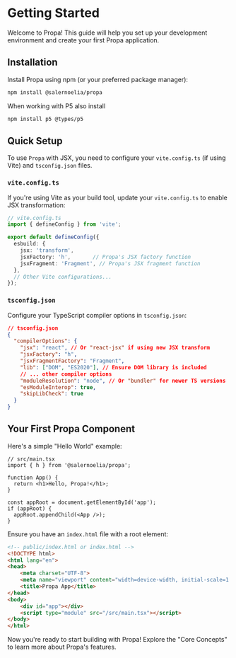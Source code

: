 # Getting Started

Welcome to Propa! This guide will help you set up your development environment and create your first Propa application.

## Installation

Install Propa using npm (or your preferred package manager):

```bash
npm install @salernoelia/propa
```

When working with P5 also install

```bash
npm install p5 @types/p5
```

## Quick Setup

To use `Propa` with JSX, you need to configure your `vite.config.ts` (if using Vite) and `tsconfig.json` files.

### `vite.config.ts`

If you're using Vite as your build tool, update your `vite.config.ts` to enable JSX transformation:

```typescript
// vite.config.ts
import { defineConfig } from 'vite';

export default defineConfig({
  esbuild: {
    jsx: 'transform',
    jsxFactory: 'h',       // Propa's JSX factory function
    jsxFragment: 'Fragment', // Propa's JSX fragment function
  },
  // Other Vite configurations...
});
```

### `tsconfig.json`

Configure your TypeScript compiler options in `tsconfig.json`:

```json
// tsconfig.json
{
  "compilerOptions": {
    "jsx": "react", // Or "react-jsx" if using new JSX transform
    "jsxFactory": "h",
    "jsxFragmentFactory": "Fragment",
    "lib": ["DOM", "ES2020"], // Ensure DOM library is included
    // ... other compiler options
    "moduleResolution": "node", // Or "bundler" for newer TS versions
    "esModuleInterop": true,
    "skipLibCheck": true
  }
}
```

## Your First Propa Component

Here's a simple "Hello World" example:

```tsx
// src/main.tsx
import { h } from '@salernoelia/propa';

function App() {
  return <h1>Hello, Propa!</h1>;
}

const appRoot = document.getElementById('app');
if (appRoot) {
  appRoot.appendChild(<App />);
}
```

Ensure you have an `index.html` file with a root element:

```html
<!-- public/index.html or index.html -->
<!DOCTYPE html>
<html lang="en">
<head>
    <meta charset="UTF-8">
    <meta name="viewport" content="width=device-width, initial-scale=1.0">
    <title>Propa App</title>
</head>
<body>
    <div id="app"></div>
    <script type="module" src="/src/main.tsx"></script>
</body>
</html>
```

Now you're ready to start building with Propa! Explore the "Core Concepts" to learn more about Propa's features.

